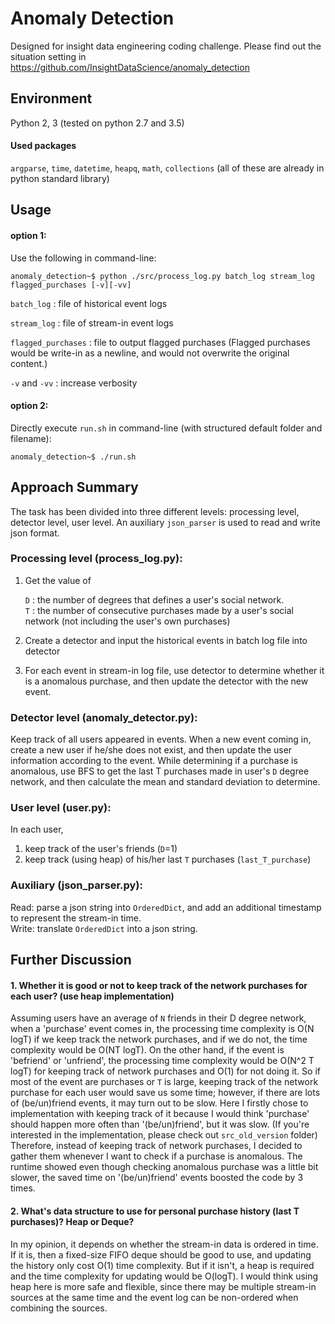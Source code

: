 # Anomaly Detection
Designed for insight data engineering coding challenge. 
Please find out the situation setting in 
https://github.com/InsightDataScience/anomaly_detection

## Environment
Python 2, 3 (tested on python 2.7 and 3.5)
#### Used packages
`argparse`, `time`, `datetime`, `heapq`, `math`, `collections` (all of these are already in python standard library)

## Usage
#### option 1:
Use the following in command-line:

    anomaly_detection~$ python ./src/process_log.py batch_log stream_log flagged_purchases [-v][-vv]

`batch_log` : file of historical event logs

`stream_log` : file of stream-in event logs

`flagged_purchases` : file to output flagged purchases (Flagged purchases would be write-in as a newline, and would not overwrite the original content.)

`-v` and `-vv` : increase verbosity

#### option 2:
Directly execute `run.sh` in command-line (with structured default folder and filename):

    anomaly_detection~$ ./run.sh

## Approach Summary

The task has been divided into three different levels: processing level, detector level, user level. An auxiliary `json_parser` is used to read and write json format. 

### Processing level (process_log.py):
1. Get the value of

    `D` : the number of degrees that defines a user's social network.   
    `T` : the number of consecutive purchases made by a user's social network (not including the user's own purchases)
    
2. Create a detector and input the historical events in batch log file into detector
3. For each event in stream-in log file, use detector to determine whether it is a anomalous purchase, and then update the detector with the new event.

### Detector level (anomaly_detector.py):
Keep track of all users appeared in events. When a new event coming in, create a new user if he/she does not exist, and then update the user information according to the event. While determining if a purchase is anomalous, use BFS to get the last T purchases made in user's `D` degree network, and then calculate the mean and standard deviation to determine.

### User level (user.py):
In each user,
1. keep track of the user's friends (`D`=1)
2. keep track (using heap) of his/her last `T` purchases (`last_T_purchase`)

### Auxiliary (json_parser.py):
Read: parse a json string into `OrderedDict`, and add an additional timestamp to represent the stream-in time.   
Write: translate `OrderedDict` into a json string.

## Further Discussion
#### 1. Whether it is good or not to keep track of the network purchases for each user? (use heap implementation)    
Assuming users have an average of `N` friends in their D degree network, when a 'purchase' event comes in, the processing time complexity is O(N logT) if we keep track the network purchases, and if we do not, the time complexity would be O(NT logT). On the other hand, if the event is 'befriend' or 'unfriend', the processing time complexity would be O(N^2 T logT) for keeping track of network purchases and O(1) for not doing it. So if most of the event are purchases or `T` is large, keeping track of the network purchase for each user would save us some time; however, if there are lots of (be/un)friend events, it may turn out to be slow. Here I firstly chose to implementation with keeping track of it because I would think 'purchase' should happen more often than '(be/un)friend', but it was slow. (If you're interested in the implementation, please check out `src_old_version` folder) Therefore, instead of keeping track of network purchases, I decided to gather them whenever I want to check if a purchase is anomalous. The runtime showed even though checking anomalous purchase was a little bit slower, the saved time on '(be/un)friend' events boosted the code by 3 times.
 
#### 2. What's data structure to use for personal purchase history (last T purchases)? Heap or Deque?
In my opinion, it depends on whether the stream-in data is ordered in time. If it is, then a fixed-size FIFO deque should be good to use, and updating the history only cost O(1) time complexity. But if it isn't, a heap is required and the time complexity for updating would be O(logT). I would think using heap here is more safe and flexible, since there may be multiple stream-in sources at the same time and the event log can be non-ordered when combining the sources.
